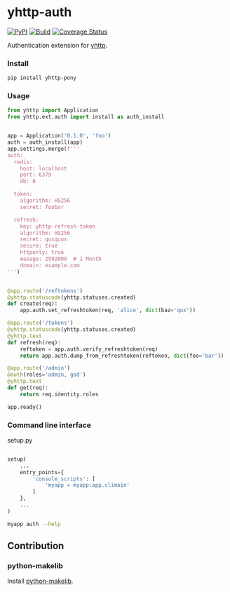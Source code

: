 # yhttp-auth

[![PyPI](http://img.shields.io/pypi/v/yhttp-auth.svg)](https://pypi.python.org/pypi/yhttp-auth)
[![Build](https://github.com/yhttp/yhttp-auth/actions/workflows/build.yml/badge.svg?branch=master)](https://github.com/yhttp/yhttp-auth/actions/workflows/build.yml)
[![Coverage Status](https://coveralls.io/repos/github/yhttp/yhttp-auth/badge.svg?branch=master)](https://coveralls.io/github/yhttp/yhttp-auth?branch=master)


Authentication extension for [yhttp](https://github.com/yhttp/yhttp).


### Install

```bash
pip install yhttp-pony
```


### Usage

```python
from yhttp import Application
from yhttp.ext.auth import install as auth_install


app = Application('0.1.0', 'foo')
auth = auth_install(app)
app.settings.merge(f'''
auth:
  redis:
    host: localhost
    port: 6379
    db: 0

  token:
    algorithm: HS256
    secret: foobar

  refresh:
    key: yhttp-refresh-token
    algorithm: HS256
    secret: quxquux
    secure: true
    httponly: true
    maxage: 2592000  # 1 Month
    domain: example.com
''')


@app.route('/reftokens')
@yhttp.statuscode(yhttp.statuses.created)
def create(req):
    app.auth.set_refreshtoken(req, 'alice', dict(baz='qux'))

@app.route('/tokens')
@yhttp.statuscode(yhttp.statuses.created)
@yhttp.text
def refresh(req):
    reftoken = app.auth.verify_refreshtoken(req)
    return app.auth.dump_from_refreshtoken(reftoken, dict(foo='bar'))

@app.route('/admin')
@auth(roles='admin, god')
@yhttp.text
def get(req):
    return req.identity.roles

app.ready()
```

### Command line interface

setup.py

```python

setup(
    ...
    entry_points={
        'console_scripts': [
            'myapp = myapp:app.climain'
        ]
    },
    ...
)

```

```bash
myapp auth --help
```

## Contribution

### python-makelib
Install [python-makelib](https://github.com/pylover/python-makelib).
